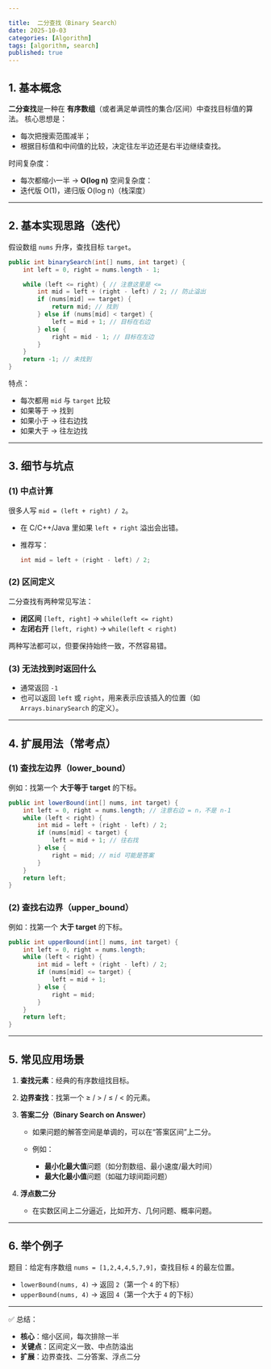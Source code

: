 ```yaml
---

title:  二分查找（Binary Search）
date: 2025-10-03
categories: [Algorithm]
tags: [algorithm, search]
published: true
---
```


## 1. 基本概念

**二分查找**是一种在 **有序数组**（或者满足单调性的集合/区间）中查找目标值的算法。
核心思想是：

* 每次把搜索范围减半；
* 根据目标值和中间值的比较，决定往左半边还是右半边继续查找。

时间复杂度：

* 每次都缩小一半 → **O(log n)**
  空间复杂度：
* 迭代版 O(1)，递归版 O(log n)（栈深度）

---

## 2. 基本实现思路（迭代）

假设数组 `nums` 升序，查找目标 `target`。

```java
public int binarySearch(int[] nums, int target) {
    int left = 0, right = nums.length - 1;

    while (left <= right) { // 注意这里是 <=
        int mid = left + (right - left) / 2; // 防止溢出
        if (nums[mid] == target) {
            return mid; // 找到
        } else if (nums[mid] < target) {
            left = mid + 1; // 目标在右边
        } else {
            right = mid - 1; // 目标在左边
        }
    }
    return -1; // 未找到
}
```

特点：

* 每次都用 `mid` 与 `target` 比较
* 如果等于 → 找到
* 如果小于 → 往右边找
* 如果大于 → 往左边找

---

## 3. 细节与坑点

### (1) 中点计算

很多人写 `mid = (left + right) / 2`。

* 在 C/C++/Java 里如果 `left + right` 溢出会出错。
* 推荐写：

  ```java
  int mid = left + (right - left) / 2;
  ```

### (2) 区间定义

二分查找有两种常见写法：

* **闭区间** `[left, right]` → `while(left <= right)`
* **左闭右开** `[left, right)` → `while(left < right)`

两种写法都可以，但要保持始终一致，不然容易错。

### (3) 无法找到时返回什么

* 通常返回 `-1`
* 也可以返回 `left` 或 `right`，用来表示应该插入的位置（如 `Arrays.binarySearch` 的定义）。

---

## 4. 扩展用法（常考点）

### (1) 查找左边界（lower_bound）

例如：找第一个 **大于等于 target** 的下标。

```java
public int lowerBound(int[] nums, int target) {
    int left = 0, right = nums.length; // 注意右边 = n，不是 n-1
    while (left < right) {
        int mid = left + (right - left) / 2;
        if (nums[mid] < target) {
            left = mid + 1; // 往右找
        } else {
            right = mid; // mid 可能是答案
        }
    }
    return left;
}
```

### (2) 查找右边界（upper_bound）

例如：找第一个 **大于 target** 的下标。

```java
public int upperBound(int[] nums, int target) {
    int left = 0, right = nums.length;
    while (left < right) {
        int mid = left + (right - left) / 2;
        if (nums[mid] <= target) {
            left = mid + 1;
        } else {
            right = mid;
        }
    }
    return left;
}
```

---

## 5. 常见应用场景

1. **查找元素**：经典的有序数组找目标。
2. **边界查找**：找第一个 ≥ / > / ≤ / < 的元素。
3. **答案二分（Binary Search on Answer）**

   * 如果问题的解答空间是单调的，可以在“答案区间”上二分。
   * 例如：

     * **最小化最大值**问题（如分割数组、最小速度/最大时间）
     * **最大化最小值**问题（如磁力球间距问题）
4. **浮点数二分**

   * 在实数区间上二分逼近，比如开方、几何问题、概率问题。

---

## 6. 举个例子

题目：给定有序数组 `nums = [1,2,4,4,5,7,9]`，查找目标 `4` 的最左位置。

* `lowerBound(nums, 4)` → 返回 `2`（第一个 `4` 的下标）
* `upperBound(nums, 4)` → 返回 `4`（第一个大于 `4` 的下标）

---

✅ 总结：

* **核心**：缩小区间，每次排除一半
* **关键点**：区间定义一致、中点防溢出
* **扩展**：边界查找、二分答案、浮点二分







